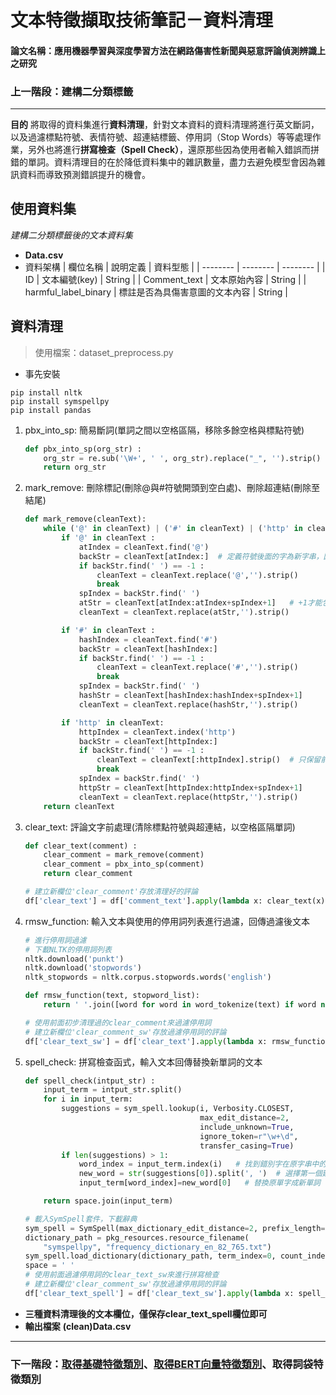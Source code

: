 # 文本特徵擷取技術筆記－資料清理
#### 論文名稱：應用機器學習與深度學習方法在網路傷害性新聞與惡意評論偵測辨識上之研究
### 上一階段：建構二分類標籤

---
**目的**
將取得的資料集進行**資料清理**，針對文本資料的資料清理將進行英文斷詞，以及過濾標點符號、表情符號、超連結標籤、停用詞（Stop Words）等等處理作業，另外也將進行**拼寫檢查（Spell Check）**，還原那些因為使用者輸入錯誤而拼錯的單詞。資料清理目的在於降低資料集中的雜訊數量，盡力去避免模型會因為雜訊資料而導致預測錯誤提升的機會。


## 使用資料集
*建構二分類標籤後的文本資料集*
* **Data.csv**
* 資料架構
    | 欄位名稱 | 說明定義 | 資料型態 |
    | -------- | -------- | -------- |
    | ID               | 文本編號(key)         | String |
    | Comment_text     | 文本原始內容           | String |
    | harmful_label_binary | 標註是否為具傷害意圖的文本內容 | String |


## 資料清理


> 使用檔案：dataset_preprocess.py
* 事先安裝
```
pip install nltk
pip install symspellpy
pip install pandas
```
1. pbx_into_sp: 簡易斷詞(單詞之間以空格區隔，移除多餘空格與標點符號)
    ```python    
    def pbx_into_sp(org_str) : 
        org_str = re.sub('\W+', ' ', org_str).replace("_", '').strip()
        return org_str
    ```
3. mark_remove: 刪除標記(刪除@與#符號開頭到空白處)、刪除超連結(刪除至結尾)
    ```python
    def mark_remove(cleanText):
        while ('@' in cleanText) | ('#' in cleanText) | ('http' in cleanText):
            if '@' in cleanText :
                atIndex = cleanText.find('@')
                backStr = cleanText[atIndex:]  # 定義符號後面的字為新字串，因為要從@後頭的字開始找第一個空白
                if backStr.find(' ') == -1 :
                    cleanText = cleanText.replace('@','').strip()
                    break
                spIndex = backStr.find(' ')
                atStr = cleanText[atIndex:atIndex+spIndex+1]   # +1才能包含到空白
                cleanText = cleanText.replace(atStr,'').strip()

            if '#' in cleanText :
                hashIndex = cleanText.find('#')
                backStr = cleanText[hashIndex:]
                if backStr.find(' ') == -1 :
                    cleanText = cleanText.replace('#','').strip()
                    break
                spIndex = backStr.find(' ')
                hashStr = cleanText[hashIndex:hashIndex+spIndex+1]
                cleanText = cleanText.replace(hashStr,'').strip()

            if 'http' in cleanText:
                httpIndex = cleanText.index('http')
                backStr = cleanText[httpIndex:]
                if backStr.find(' ') == -1 :
                    cleanText = cleanText[:httpIndex].strip()  # 只保留前面
                    break
                spIndex = backStr.find(' ')
                httpStr = cleanText[httpIndex:httpIndex+spIndex+1]
                cleanText = cleanText.replace(httpStr,'').strip()
        return cleanText
    ```
5. clear_text: 評論文字前處理(清除標點符號與超連結，以空格區隔單詞)
    ```python
    def clear_text(comment) : 
        clear_comment = mark_remove(comment)
        clear_comment = pbx_into_sp(comment)
        return clear_comment
    
    # 建立新欄位'clear_comment'存放清理好的評論
    df['clear_text'] = df['comment_text'].apply(lambda x: clear_text(x))
    ```
7. rmsw_function: 輸入文本與使用的停用詞列表進行過濾，回傳過濾後文本
    ```python
    # 進行停用詞過濾
    # 下載NLTK的停用詞列表
    nltk.download('punkt')
    nltk.download('stopwords')
    nltk_stopwords = nltk.corpus.stopwords.words('english')
    
    def rmsw_function(text, stopword_list):
        return ' '.join([word for word in word_tokenize(text) if word not in stopword_list])
    
    # 使用前面初步清理過的clear_comment來過濾停用詞
    # 建立新欄位'clear_comment_sw'存放過濾停用詞的評論
    df['clear_text_sw'] = df['clear_text'].apply(lambda x: rmsw_function(x, nltk_stopwords))
    ```
    
9. spell_check: 拼寫檢查函式，輸入文本回傳替換新單詞的文本
    ```python
    def spell_check(intput_str) : 
        input_term = intput_str.split()
        for i in input_term:
            suggestions = sym_spell.lookup(i, Verbosity.CLOSEST, 
                                           max_edit_distance=2, 
                                           include_unknown=True, 
                                           ignore_token=r"\w+\d", 
                                           transfer_casing=True)
            if len(suggestions) > 1:
                word_index = input_term.index(i)   # 找到錯別字在原字串中的索引位置
                new_word = str(suggestions[0]).split(', ')  # 選擇第一個建議的單詞
                input_term[word_index]=new_word[0]   # 替換原單字成新單詞

        return space.join(input_term)
    
    # 載入SymSpell套件，下載辭典
    sym_spell = SymSpell(max_dictionary_edit_distance=2, prefix_length=7)
    dictionary_path = pkg_resources.resource_filename(
        "symspellpy", "frequency_dictionary_en_82_765.txt")
    sym_spell.load_dictionary(dictionary_path, term_index=0, count_index=1)
    space = ' '
    # 使用前面過濾停用詞的clear_text_sw來進行拼寫檢查
    # 建立新欄位'clear_comment_sw'存放過濾停用詞的評論
    df['clear_text_spell'] = df['clear_text_sw'].apply(lambda x: spell_check(x))
    ```

*  **三種資料清理後的文本欄位，僅保存clear_text_spell欄位即可**
* **輸出檔案**
    **(clean)Data.csv**
---

### 下一階段：[取得基礎特徵類別](https://hackmd.io/@yizhenchen/r1ZhDXBIF)、[取得BERT向量特徵類別](https://hackmd.io/@yizhenchen/HyvnGZP8F)、取得詞袋特徵類別

